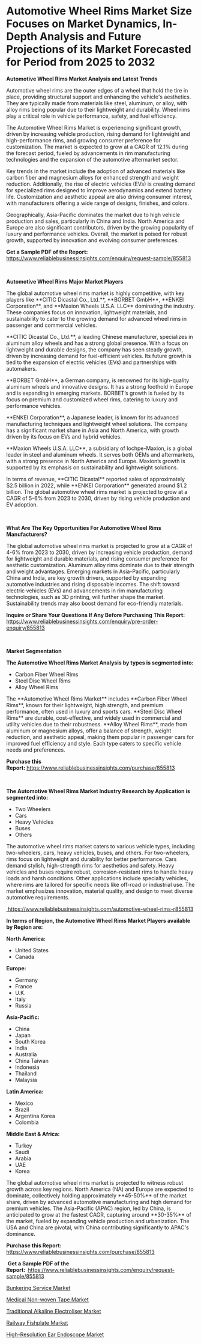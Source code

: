 <p><h1>Automotive Wheel Rims Market Size Focuses on Market Dynamics, In-Depth Analysis and Future Projections of its Market Forecasted for Period from 2025 to 2032</h1></p><p><strong>Automotive Wheel Rims Market Analysis and Latest Trends</strong></p>
<p><p>Automotive wheel rims are the outer edges of a wheel that hold the tire in place, providing structural support and enhancing the vehicle's aesthetics. They are typically made from materials like steel, aluminum, or alloy, with alloy rims being popular due to their lightweight and durability. Wheel rims play a critical role in vehicle performance, safety, and fuel efficiency.</p><p>The Automotive Wheel Rims Market is experiencing significant growth, driven by increasing vehicle production, rising demand for lightweight and high-performance rims, and growing consumer preference for customization. The market is expected to grow at a CAGR of 12.1% during the forecast period, fueled by advancements in rim manufacturing technologies and the expansion of the automotive aftermarket sector.</p><p>Key trends in the market include the adoption of advanced materials like carbon fiber and magnesium alloys for enhanced strength and weight reduction. Additionally, the rise of electric vehicles (EVs) is creating demand for specialized rims designed to improve aerodynamics and extend battery life. Customization and aesthetic appeal are also driving consumer interest, with manufacturers offering a wide range of designs, finishes, and colors.</p><p>Geographically, Asia-Pacific dominates the market due to high vehicle production and sales, particularly in China and India. North America and Europe are also significant contributors, driven by the growing popularity of luxury and performance vehicles. Overall, the market is poised for robust growth, supported by innovation and evolving consumer preferences.</p></p>
<p><strong>Get a Sample PDF of the Report:&nbsp;</strong> <a href="https://www.reliablebusinessinsights.com/enquiry/request-sample/855813?utm_campaign=1877&utm_medium=2&utm_source=Github&utm_content=ia&utm_term=21012025&utm_id=automotive-wheel-rims">https://www.reliablebusinessinsights.com/enquiry/request-sample/855813</a></p>
<p>&nbsp;</p>
<p><strong>Automotive Wheel Rims Major Market Players</strong></p>
<p><p>The global automotive wheel rims market is highly competitive, with key players like **CITIC Dicastal Co., Ltd.**, **BORBET GmbH**, **ENKEI Corporation**, and **Maxion Wheels U.S.A. LLC** dominating the industry. These companies focus on innovation, lightweight materials, and sustainability to cater to the growing demand for advanced wheel rims in passenger and commercial vehicles.</p><p>**CITIC Dicastal Co., Ltd.**, a leading Chinese manufacturer, specializes in aluminum alloy wheels and has a strong global presence. With a focus on lightweight and durable designs, the company has seen steady growth, driven by increasing demand for fuel-efficient vehicles. Its future growth is tied to the expansion of electric vehicles (EVs) and partnerships with automakers.</p><p>**BORBET GmbH**, a German company, is renowned for its high-quality aluminum wheels and innovative designs. It has a strong foothold in Europe and is expanding in emerging markets. BORBET’s growth is fueled by its focus on premium and customized wheel rims, catering to luxury and performance vehicles.</p><p>**ENKEI Corporation**, a Japanese leader, is known for its advanced manufacturing techniques and lightweight wheel solutions. The company has a significant market share in Asia and North America, with growth driven by its focus on EVs and hybrid vehicles.</p><p>**Maxion Wheels U.S.A. LLC**, a subsidiary of Iochpe-Maxion, is a global leader in steel and aluminum wheels. It serves both OEMs and aftermarkets, with a strong presence in North America and Europe. Maxion’s growth is supported by its emphasis on sustainability and lightweight solutions.</p><p>In terms of revenue, **CITIC Dicastal** reported sales of approximately $2.5 billion in 2022, while **ENKEI Corporation** generated around $1.2 billion. The global automotive wheel rims market is projected to grow at a CAGR of 5-6% from 2023 to 2030, driven by rising vehicle production and EV adoption.</p></p>
<p>&nbsp;</p>
<p><strong>What Are The Key Opportunities For Automotive Wheel Rims Manufacturers?</strong></p>
<p><p>The global automotive wheel rims market is projected to grow at a CAGR of 4-6% from 2023 to 2030, driven by increasing vehicle production, demand for lightweight and durable materials, and rising consumer preference for aesthetic customization. Aluminum alloy rims dominate due to their strength and weight advantages. Emerging markets in Asia-Pacific, particularly China and India, are key growth drivers, supported by expanding automotive industries and rising disposable incomes. The shift toward electric vehicles (EVs) and advancements in rim manufacturing technologies, such as 3D printing, will further shape the market. Sustainability trends may also boost demand for eco-friendly materials.</p></p>
<p><strong>Inquire or Share Your Questions If Any Before Purchasing This Report:</strong> <a href="https://www.reliablebusinessinsights.com/enquiry/pre-order-enquiry/855813?utm_campaign=1877&utm_medium=2&utm_source=Github&utm_content=ia&utm_term=21012025&utm_id=automotive-wheel-rims">https://www.reliablebusinessinsights.com/enquiry/pre-order-enquiry/855813</a></p>
<p>&nbsp;</p>
<p><strong>Market Segmentation</strong></p>
<p><strong>The Automotive Wheel Rims Market Analysis by types is segmented into:</strong></p>
<p><ul><li>Carbon Fiber Wheel Rims</li><li>Steel Disc Wheel Rims</li><li>Alloy Wheel Rims</li></ul></p>
<p><p>The **Automotive Wheel Rims Market** includes **Carbon Fiber Wheel Rims**, known for their lightweight, high strength, and premium performance, often used in luxury and sports cars. **Steel Disc Wheel Rims** are durable, cost-effective, and widely used in commercial and utility vehicles due to their robustness. **Alloy Wheel Rims**, made from aluminum or magnesium alloys, offer a balance of strength, weight reduction, and aesthetic appeal, making them popular in passenger cars for improved fuel efficiency and style. Each type caters to specific vehicle needs and preferences.</p></p>
<p><strong>Purchase this Report:&nbsp;</strong><a href="https://www.reliablebusinessinsights.com/purchase/855813?utm_campaign=1877&utm_medium=2&utm_source=Github&utm_content=ia&utm_term=21012025&utm_id=automotive-wheel-rims">https://www.reliablebusinessinsights.com/purchase/855813</a></p>
<p>&nbsp;</p>
<p><strong>The Automotive Wheel Rims Market Industry Research by Application is segmented into:</strong></p>
<p><ul><li>Two Wheelers</li><li>Cars</li><li>Heavy Vehicles</li><li>Buses</li><li>Others</li></ul></p>
<p><p>The automotive wheel rims market caters to various vehicle types, including two-wheelers, cars, heavy vehicles, buses, and others. For two-wheelers, rims focus on lightweight and durability for better performance. Cars demand stylish, high-strength rims for aesthetics and safety. Heavy vehicles and buses require robust, corrosion-resistant rims to handle heavy loads and harsh conditions. Other applications include specialty vehicles, where rims are tailored for specific needs like off-road or industrial use. The market emphasizes innovation, material quality, and design to meet diverse automotive requirements.</p></p>
<p><a href="https://www.reliablebusinessinsights.com/automotive-wheel-rims-r855813?utm_campaign=1877&utm_medium=2&utm_source=Github&utm_content=ia&utm_term=21012025&utm_id=automotive-wheel-rims">&nbsp;https://www.reliablebusinessinsights.com/automotive-wheel-rims-r855813</a></p>
<p><strong>In terms of Region, the Automotive Wheel Rims Market Players available by Region are:</strong></p>
<p>
    <p> <strong> North America: </strong>
        <ul>
            <li>United States</li>
            <li>Canada</li>
        </ul>
        </p> 
    <p> <strong> Europe: </strong>
        <ul>
            <li>Germany</li>
            <li>France</li>
            <li>U.K.</li>
            <li>Italy</li>
            <li>Russia</li>
        </ul>
        </p> 
    <p> <strong> Asia-Pacific: </strong>
        <ul>
            <li>China</li>
            <li>Japan</li>
            <li>South Korea</li>
            <li>India</li>
            <li>Australia</li>
            <li>China Taiwan</li>
            <li>Indonesia</li>
            <li>Thailand</li>
            <li>Malaysia</li>
        </ul>
        </p> 
    <p> <strong> Latin America: </strong>
        <ul>
            <li>Mexico</li>
            <li>Brazil</li>
            <li>Argentina Korea</li>
            <li>Colombia</li>
        </ul>
        </p> 
    <p> <strong> Middle East & Africa: </strong>
        <ul>
            <li>Turkey</li>
            <li>Saudi</li>
            <li>Arabia</li>
            <li>UAE</li>
            <li>Korea</li>
        </ul>
    </p>
    </p>
<p><p>The global automotive wheel rims market is projected to witness robust growth across key regions. North America (NA) and Europe are expected to dominate, collectively holding approximately **45-50%** of the market share, driven by advanced automotive manufacturing and high demand for premium vehicles. The Asia-Pacific (APAC) region, led by China, is anticipated to grow at the fastest CAGR, capturing around **30-35%** of the market, fueled by expanding vehicle production and urbanization. The USA and China are pivotal, with China contributing significantly to APAC's dominance.</p></p>
<p><strong>Purchase this Report: </strong><a href="https://www.reliablebusinessinsights.com/purchase/855813?utm_campaign=1877&utm_medium=2&utm_source=Github&utm_content=ia&utm_term=21012025&utm_id=automotive-wheel-rims">https://www.reliablebusinessinsights.com/purchase/855813</a></p>
<p>&nbsp;<strong>Get a Sample PDF of the Report:&nbsp;&nbsp;</strong><a href="https://www.reliablebusinessinsights.com/enquiry/request-sample/855813?utm_campaign=1877&utm_medium=2&utm_source=Github&utm_content=ia&utm_term=21012025&utm_id=automotive-wheel-rims">https://www.reliablebusinessinsights.com/enquiry/request-sample/855813</a></p>
<p><strong></strong></p>
<p><p><a href="https://github.com/elizabethdagraca/Market-Research-Report-List-5/blob/main/bunkering-service-market.md?utm_campaign=1877&utm_medium=2&utm_source=Github&utm_content=ia&utm_term=21012025&utm_id=automotive-wheel-rims">Bunkering Service Market</a></p><p><a href="https://www.linkedin.com/pulse/comprehensive-analysis-medical-non-woven-tape-market-k9m6c?utm_campaign=1877&utm_medium=2&utm_source=Github&utm_content=ia&utm_term=21012025&utm_id=automotive-wheel-rims">Medical Non-woven Tape Market</a></p><p><a href="https://www.linkedin.com/pulse/traditional-alkaline-electroliser-market-outlook-report-kmnvf?utm_campaign=1877&utm_medium=2&utm_source=Github&utm_content=ia&utm_term=21012025&utm_id=automotive-wheel-rims">Traditional Alkaline Electroliser Market</a></p><p><a href="https://github.com/ivannakkaiivanna82/Market-Research-Report-List-1/blob/main/railway-fishplate-market.md?utm_campaign=1877&utm_medium=2&utm_source=Github&utm_content=ia&utm_term=21012025&utm_id=automotive-wheel-rims">Railway Fishplate Market</a></p><p><a href="https://www.linkedin.com/pulse/high-resolution-ear-endoscope-market-growth-analysis-regions-lw4yc?utm_campaign=1877&utm_medium=2&utm_source=Github&utm_content=ia&utm_term=21012025&utm_id=automotive-wheel-rims">High-Resolution Ear Endoscope Market</a></p></p>